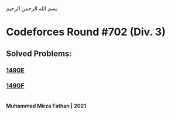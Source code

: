 بسم الله الرحمن الرحيم
<br />
# Codeforces Round #702 (Div. 3)
## Solved Problems:
### [1490E](https://codeforces.com/problemset/problem/1490/E)
### [1490F](https://codeforces.com/problemset/problem/1490/F) <br/><br/>
**Muhammad Mirza Fathan | 2021**
